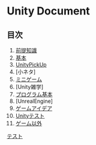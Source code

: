 # Unity Document


## **目次**

1. [前提知識](1_ElementaryKnowledge/1.md)
2. [基本](2_BasicKnowledge/2.md)
3. [UnityPickUp](3_PickUp/3.md)
4. [小ネタ]
5. [ミニゲーム](5_MiniGame/5.md)
6. [Unity雑学]
7. [プログラム基本](7_ProgramBasic/7.md)
8. [UnrealEngine]
9. [ゲームアイデア](10_GameIdea/GameIdea.md)
10. [Unityテスト](11_UnityTest/UnityTest.md)
11. [ゲーム以外](9_OtherThanGames/9.md)





[テスト](_TestFolder/Untitled-1.html)


